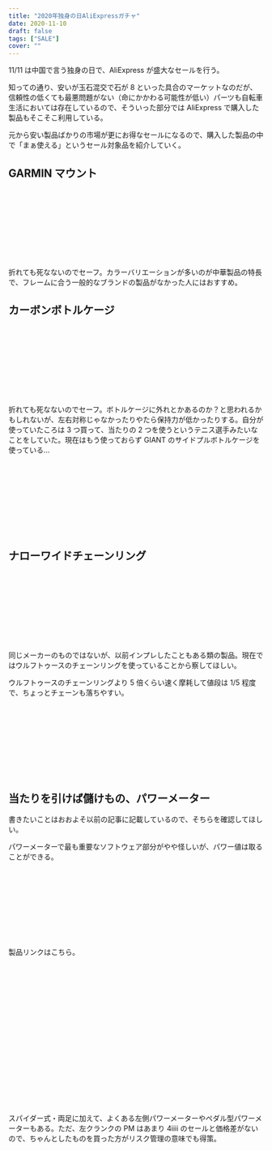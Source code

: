 ```yaml
---
title: "2020年独身の日AliExpressガチャ"
date: 2020-11-10
draft: false
tags: ["SALE"]
cover: ""
---
```


11/11 は中国で言う独身の日で、AliExpress が盛大なセールを行う。

知っての通り、安いが玉石混交で石が 8 といった具合のマーケットなのだが、信頼性の低くても最悪問題がない（命にかかわる可能性が低い）パーツも自転車生活においては存在しているので、そういった部分では AliExpress で購入した製品もそこそこ利用している。

元から安い製品ばかりの市場が更にお得なセールになるので、購入した製品の中で「まぁ使える」というセール対象品を紹介していく。

## GARMIN マウント

<div class="iframely-embed"><div class="iframely-responsive" style="height: 140px; padding-bottom: 0;"><a href="https://s.click.aliexpress.com/e/_Adpju7" data-iframely-url="//cdn.iframe.ly/OPwtCnV"></a></div></div>

折れても死なないのでセーフ。カラーバリエーションが多いのが中華製品の特長で、フレームに合う一般的なブランドの製品がなかった人にはおすすめ。

## カーボンボトルケージ

<div class="iframely-embed"><div class="iframely-responsive" style="height: 140px; padding-bottom: 0;"><a href="https://s.click.aliexpress.com/e/_9RgTTt" data-iframely-url="//cdn.iframe.ly/ZIgbnw1"></a></div></div>

折れても死なないのでセーフ。ボトルケージに外れとかあるのか？と思われるかもしれないが、左右対称じゃなかったりやたら保持力が低かったりする。自分が使っていたころは 3 つ買って、当たりの 2 つを使うというテニス選手みたいなことをしていた。現在はもう使っておらず GIANT のサイドプルボトルケージを使っている…

<div class="iframely-embed"><div class="iframely-responsive" style="height: 140px; padding-bottom: 0;"><a href="https://blog.gensobunya.net/post/2020/09/giant_airway_composite_side/" data-iframely-url="//cdn.iframe.ly/ch2JYQ8?iframe=card-small"></a></div></div>

## ナローワイドチェーンリング

<div class="iframely-embed"><div class="iframely-responsive" style="height: 140px; padding-bottom: 0;"><a href="https://s.click.aliexpress.com/e/_9yqXVz" data-iframely-url="//cdn.iframe.ly/toGOYuP"></a></div></div>

同じメーカーのものではないが、以前インプレしたこともある類の製品。現在ではウルフトゥースのチェーンリングを使っていることから察してほしい。

ウルフトゥースのチェーンリングより 5 倍くらい速く摩耗して値段は 1/5 程度で、ちょっとチェーンも落ちやすい。

<div class="iframely-embed"><div class="iframely-responsive" style="height: 140px; padding-bottom: 0;"><a href="https://blog.gensobunya.net/post/2020/01/tcr_allroadize/" data-iframely-url="//cdn.iframe.ly/QCX4uFl?iframe=card-small"></a></div></div>

## 当たりを引けば儲けもの、パワーメーター

書きたいことはおおよそ以前の記事に記載しているので、そちらを確認してほしい。

パワーメーターで最も重要なソフトウェア部分がやや怪しいが、パワー値は取ることができる。

<div class="iframely-embed"><div class="iframely-responsive" style="height: 140px; padding-bottom: 0;"><a href="https://blog.gensobunya.net/post/2020/11/xcadey_x2r/" data-iframely-url="//cdn.iframe.ly/QAIjgnP?iframe=card-small"></a></div></div>

製品リンクはこちら。

<div class="iframely-embed"><div class="iframely-responsive" style="height: 140px; padding-bottom: 0;"><a href="https://s.click.aliexpress.com/e/_9JzEFV" data-iframely-url="//cdn.iframe.ly/PIytzyr"></a></div></div>

<div class="iframely-embed"><div class="iframely-responsive" style="height: 140px; padding-bottom: 0;"><a href="https://s.click.aliexpress.com/e/_AnXNs3" data-iframely-url="//cdn.iframe.ly/HWl0ZHX"></a></div></div>

スパイダー式・両足に加えて、よくある左側パワーメーターやペダル型パワーメーターもある。ただ、左クランクの PM はあまり 4iiii のセールと価格差がないので、ちゃんとしたものを買った方がリスク管理の意味でも得策。
